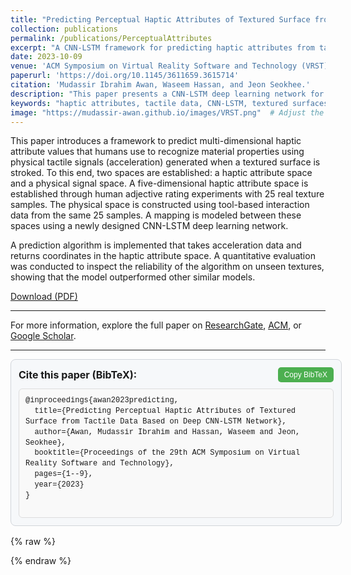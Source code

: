 ```yaml
---
title: "Predicting Perceptual Haptic Attributes of Textured Surface from Tactile Data Based on Deep CNN-LSTM Network"
collection: publications
permalink: /publications/PerceptualAttributes
excerpt: "A CNN-LSTM framework for predicting haptic attributes from tactile data. Presented at ACM VRST 2023."
date: 2023-10-09
venue: 'ACM Symposium on Virtual Reality Software and Technology (VRST)'
paperurl: 'https://doi.org/10.1145/3611659.3615714'
citation: 'Mudassir Ibrahim Awan, Waseem Hassan, and Jeon Seokhee.'
description: "This paper presents a CNN-LSTM deep learning network for predicting multi-dimensional haptic attribute values based on tactile signals generated from textured surfaces. The algorithm evaluates unseen textures, achieving reliable performance."
keywords: "haptic attributes, tactile data, CNN-LSTM, textured surfaces, deep learning, VRST 2023"
image: "https://mudassir-awan.github.io/images/VRST.png"  # Adjust the image path if needed.
---
```


This paper introduces a framework to predict multi-dimensional haptic attribute values that humans use to recognize material properties using physical tactile signals (acceleration) generated when a textured surface is stroked. To this end, two spaces are established: a haptic attribute space and a physical signal space. A five-dimensional haptic attribute space is established through human adjective rating experiments with 25 real texture samples. The physical space is constructed using tool-based interaction data from the same 25 samples. A mapping is modeled between these spaces using a newly designed CNN-LSTM deep learning network. 

A prediction algorithm is implemented that takes acceleration data and returns coordinates in the haptic attribute space. A quantitative evaluation was conducted to inspect the reliability of the algorithm on unseen textures, showing that the model outperformed other similar models.

[Download (PDF)](https://mudassir-awan.github.io/files/Predicting_Perceptual_Haptic_Attributes.pdf)

<script type="application/ld+json">
{
  "@context": "https://schema.org",
  "@type": "ScholarlyArticle",
  "name": "Predicting Perceptual Haptic Attributes of Textured Surface from Tactile Data Based on Deep CNN-LSTM Network",
  "author": [
    {
      "@type": "Person",
      "name": "Mudassir Ibrahim Awan",
      "url": "https://scholar.google.com/citations?user=VCllBHIAAAAJ&hl=en"
    },
    {
      "@type": "Person",
      "name": "Waseem Hassan"
    },
    {
      "@type": "Person",
      "name": "Jeon Seokhee",
      "url": "https://scholar.google.com/citations?user=LBKIIU8AAAAJ&hl=en"
    }
  ],
  "datePublished": "2023-10-09T00:00:00+00:00",
  "publisher": {
    "@type": "Organization",
    "name": "ACM Symposium on Virtual Reality Software and Technology (VRST)"
  },
  "inLanguage": "en",
  "headline": "Predicting Perceptual Haptic Attributes of Textured Surface from Tactile Data Based on Deep CNN-LSTM Network",
  "url": "https://dl.acm.org/doi/10.1145/3611659.3615714",
  "image": "https://mudassir-awan.github.io/images/VRST.png",
  "citation": "Mudassir Ibrahim Awan, Waseem Hassan, and Jeon Seokhee. Presented at ACM VRST 2023.",
  "description": "This paper introduces a CNN-LSTM framework for predicting haptic attributes based on tactile signals from textured surfaces."
}
</script>

---

For more information, explore the full paper on [ResearchGate](https://www.researchgate.net/publication/374578828_Predicting_Perceptual_Haptic_Attributes_of_Textured_Surface_from_Tactile_Data_Based_on_Deep_CNN-LSTM_Network), [ACM](https://dl.acm.org/doi/10.1145/3611659.3615714), or [Google Scholar](https://scholar.google.com/citations?view_op=view_citation&hl=en&user=VCllBHIAAAAJ&citation_for_view=VCllBHIAAAAJ:IjCSPb-OGe4C).

---




<!-- BibTeX citation box -->
<div class="bibtex-container" style="width: 100%;">
  <div class="bibtex-header" style="display: flex; justify-content: space-between; align-items: center;">
    <h4 style="margin: 0;">Cite this paper (BibTeX):</h4>
    <button class="copy-button" onclick="copyBibTeX()" title="Copy BibTeX to clipboard" style="background-color: #4CAF50; color: white; padding: 5px 10px; border: none; border-radius: 5px; cursor: pointer;">Copy BibTeX</button>
  </div>
  <pre id="bibtex-code" style="background-color: #f9f9f9; border: 1px solid #ddd; padding: 10px; font-size: 12px; margin-top: 10px; white-space: pre-wrap;">
@inproceedings{awan2023predicting,
  title={Predicting Perceptual Haptic Attributes of Textured Surface from Tactile Data Based on Deep CNN-LSTM Network},
  author={Awan, Mudassir Ibrahim and Hassan, Waseem and Jeon, Seokhee},
  booktitle={Proceedings of the 29th ACM Symposium on Virtual Reality Software and Technology},
  pages={1--9},
  year={2023}
}
  </pre>
</div>




{% raw %}
<script>
function copyBibTeX() {
  const bibtexText = document.getElementById('bibtex-code').textContent.trim();
  
  // Check if the Clipboard API is available
  if (navigator.clipboard) {
    navigator.clipboard.writeText(bibtexText).then(() => {
      // Change button text on successful copy
      const button = document.querySelector('.copy-button');
      button.textContent = "Copied!";
      setTimeout(() => {
        button.textContent = "Copy BibTeX";
      }, 2000); // Reset to original after 2 seconds
    }).catch(err => {
      console.error("Failed to copy text: ", err);
    });
  } else {
    // Fallback for older browsers
    try {
      const tempTextarea = document.createElement('textarea');
      tempTextarea.value = bibtexText;
      document.body.appendChild(tempTextarea);
      tempTextarea.select();
      const successful = document.execCommand('copy');
      document.body.removeChild(tempTextarea);
      
      if (successful) {
        const button = document.querySelector('.copy-button');
        button.textContent = "Copied!";
        setTimeout(() => {
          button.textContent = "Copy BibTeX";
        }, 2000);
      } else {
        alert("Copying to clipboard failed. Please try manually.");
      }
    } catch (err) {
      console.error("Error copying text manually: ", err);
    }
  }
}
</script>
{% endraw %}

<!-- Basic CSS for styling the BibTeX box and button -->
<style>
.bibtex-container {
  background-color: #f6f8fa;
  border: 1px solid #d1d5da;
  padding: 12px;
  width: 100%;
  max-width: 800px; /* Increased width for better readability */
  margin-bottom: 16px;
  border-radius: 8px;
}

.bibtex-header {
  display: flex;
  justify-content: space-between;
  align-items: center;
  margin-bottom: 10px;
}

.bibtex-header h4 {
  margin: 0;
  font-size: 16px; /* Adjust as needed */
}

.copy-button {
  padding: 5px 10px;
  background-color: #28a745;
  color: #fff;
  border: none;
  cursor: pointer;
  font-size: 12px;
  border-radius: 4px;
}

.copy-button:hover {
  background-color: #218838;
}

.bibtex-container pre {
  white-space: pre-wrap;
  background-color: #ffffff;
  border: 1px solid #e1e4e8;
  padding: 8px;
  border-radius: 6px;
  font-family: "Courier New", Courier, monospace;
  font-size: 12px; /* Adjust font size */
  margin: 0;
  line-height: 1.4;
}
</style>
